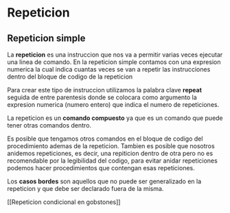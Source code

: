 # Repeticion

## Repeticion simple

La **repeticion** es una instruccion que nos va a permitir varias veces ejecutar una linea de comando. En la repeticion simple contamos con una expresion numerica la cual indica cuantas veces se van a repetir las instrucciones dentro del bloque de codigo de la repeticion

Para crear este tipo de instruccion utilizamos la palabra clave **repeat** seguida de entre parentesis donde se colocara como argumento la expresion numerica (numero entero) que indica el numero de repeticiones.

La repeticion es un **comando compuesto** ya que es un comando que puede tener otras comandos dentro.

Es posible que tengamos otros comandos en el bloque de codigo del procedimiento ademas de la repeticion. Tambien es posible que nosotros anidemos repeticiones, es decir, una repiticion dentro de otra pero no es recomendable por la legibilidad del codigo, para evitar anidar repeticiones podemos hacer procedimientos que contengan esas repeticiones.

Los **casos bordes** son aquellos que no puede ser generalizado en la repeticion y que debe ser declarado fuera de la misma.

[[Repeticion condicional en gobstones]]
